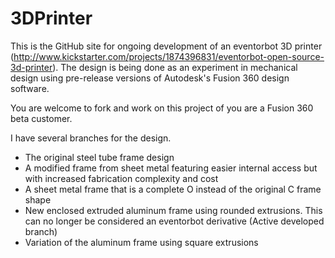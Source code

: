 3DPrinter
=========

This is the GitHub site for ongoing development of an eventorbot 3D printer (http://www.kickstarter.com/projects/1874396831/eventorbot-open-source-3d-printer).
The design is being done as an experiment in mechanical design using pre-release versions of Autodesk's Fusion 360 design software.

You are welcome to fork and work on this project of you are a Fusion 360 beta customer.

I have several branches for the design.
* The original steel tube frame design
* A modified frame from sheet metal featuring easier internal access but with increased fabrication complexity and cost
* A sheet metal frame that is a complete O instead of the original C frame shape
* New enclosed extruded aluminum frame using rounded extrusions. This can no longer be considered an eventorbot derivative (Active developed branch)
* Variation of the aluminum frame using square extrusions
